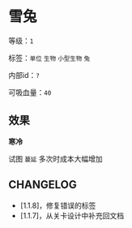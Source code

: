 # 雪兔

等级：`1`

标签：`单位` `生物` `小型生物` `兔`

内部id：`?`

可吸血量：`40`

## 效果

**寒冷**

试图 `蔓延` 多次时成本大幅增加

## CHANGELOG

- [1.1.8]，修复错误的标签
- [1.1.7]，从关卡设计中补充回文档
